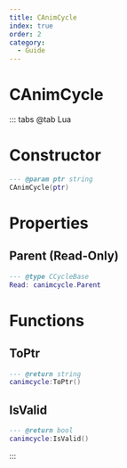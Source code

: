 ```yaml
---
title: CAnimCycle
index: true
order: 2
category:
  - Guide
---
```


# CAnimCycle

::: tabs
@tab Lua
# Constructor
```lua
--- @param ptr string
CAnimCycle(ptr)
```
# Properties
## Parent (Read-Only)
```lua
--- @type CCycleBase
Read: canimcycle.Parent
```
# Functions
## ToPtr
```lua
--- @return string
canimcycle:ToPtr()
```
## IsValid
```lua
--- @return bool
canimcycle:IsValid()
```

:::